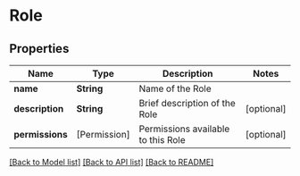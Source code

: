 # Role

## Properties
Name | Type | Description | Notes
------------ | ------------- | ------------- | -------------
**name** | **String** | Name of the Role | 
**description** | **String** | Brief description of the Role | [optional] 
**permissions** | [Permission] | Permissions available to this Role | [optional] 

[[Back to Model list]](../README.md#documentation-for-models) [[Back to API list]](../README.md#documentation-for-api-endpoints) [[Back to README]](../README.md)


